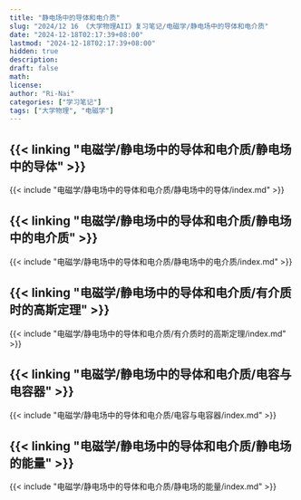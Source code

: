 ```yaml
---
title: "静电场中的导体和电介质"
slug: "2024/12 16 《大学物理AII》复习笔记/电磁学/静电场中的导体和电介质"
date: "2024-12-18T02:17:39+08:00"
lastmod: "2024-12-18T02:17:39+08:00"
hidden: true
description:
draft: false
math:
license:
author: "Ri-Nai"
categories: ["学习笔记"]
tags: ["大学物理", "电磁学"]
---
```

## {{< linking "电磁学/静电场中的导体和电介质/静电场中的导体" >}}
{{< include "电磁学/静电场中的导体和电介质/静电场中的导体/index.md" >}}

## {{< linking "电磁学/静电场中的导体和电介质/静电场中的电介质" >}}
{{< include "电磁学/静电场中的导体和电介质/静电场中的电介质/index.md" >}}

## {{< linking "电磁学/静电场中的导体和电介质/有介质时的高斯定理" >}}
{{< include "电磁学/静电场中的导体和电介质/有介质时的高斯定理/index.md" >}}

## {{< linking "电磁学/静电场中的导体和电介质/电容与电容器" >}}
{{< include "电磁学/静电场中的导体和电介质/电容与电容器/index.md" >}}

## {{< linking "电磁学/静电场中的导体和电介质/静电场的能量" >}}
{{< include "电磁学/静电场中的导体和电介质/静电场的能量/index.md" >}}
